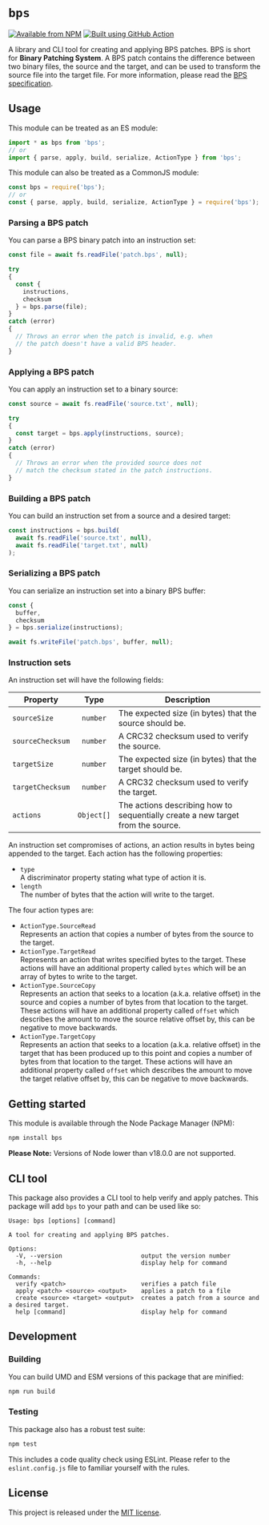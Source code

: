 # `bps`

[![Available from NPM](https://img.shields.io/npm/v/bps.svg?maxAge=900)](https://www.npmjs.com/package/bps)
[![Built using GitHub Action](https://github.com/lsphillips/bps/actions/workflows/build.yml/badge.svg?branch=main)](https://github.com/lsphillips/bps/actions)

A library and CLI tool for creating and applying BPS patches. BPS is short for **Binary Patching System**. A BPS patch contains the difference between two binary files, the source and the target, and can be used to transform the source file into the target file. For more information, please read the [BPS specification](https://www.romhacking.net/documents/746/).

## Usage

This module can be treated as an ES module:

``` js
import * as bps from 'bps';
// or
import { parse, apply, build, serialize, ActionType } from 'bps';
```

This module can also be treated as a CommonJS module:

``` js
const bps = require('bps');
// or
const { parse, apply, build, serialize, ActionType } = require('bps');
```

### Parsing a BPS patch

You can parse a BPS binary patch into an instruction set:

``` js
const file = await fs.readFile('patch.bps', null);

try
{
  const {
    instructions,
    checksum
  } = bps.parse(file);
}
catch (error)
{
  // Throws an error when the patch is invalid, e.g. when
  // the patch doesn't have a valid BPS header.
}
```

### Applying a BPS patch

You can apply an instruction set to a binary source:

``` js
const source = await fs.readFile('source.txt', null);

try
{
  const target = bps.apply(instructions, source);
}
catch (error)
{
  // Throws an error when the provided source does not
  // match the checksum stated in the patch instructions.
}
```

### Building a BPS patch

You can build an instruction set from a source and a desired target:

``` js
const instructions = bps.build(
  await fs.readFile('source.txt', null),
  await fs.readFile('target.txt', null)
);
```

### Serializing a BPS patch

You can serialize an instruction set into a binary BPS buffer:

``` js
const {
  buffer,
  checksum
} = bps.serialize(instructions);

await fs.writeFile('patch.bps', buffer, null);
```

### Instruction sets

An instruction set will have the following fields:

| Property         | Type       | Description                                                                     |
| ---------------- | :--------: | ------------------------------------------------------------------------------- |
| `sourceSize`     | `number`   | The expected size (in bytes) that the source should be.                         |
| `sourceChecksum` | `number`   | A CRC32 checksum used to verify the source.                                     |
| `targetSize`     | `number`   | The expected size (in bytes) that the target should be.                         |
| `targetChecksum` | `number`   | A CRC32 checksum used to verify the target.                                     |
| `actions`        | `Object[]` | The actions describing how to sequentially create a new target from the source. |

An instruction set compromises of actions, an action results in bytes being appended to the target. Each action has the following properties:

- `type`\
  A discriminator property stating what type of action it is.
- `length`\
  The number of bytes that the action will write to the target.

The four action types are:

- `ActionType.SourceRead`\
  Represents an action that copies a number of bytes from the source to the target.
- `ActionType.TargetRead`\
  Represents an action that writes specified bytes to the target. These actions will have an additional property called `bytes` which will be an array of bytes to write to the target.
- `ActionType.SourceCopy`\
  Represents an action that seeks to a location (a.k.a. relative offset) in the source and copies a number of bytes from that location to the target. These actions will have an additional property called `offset` which describes the amount to move the source relative offset by, this can be negative to move backwards.
- `ActionType.TargetCopy`\
  Represents an action that seeks to a location (a.k.a. relative offset) in the target that has been produced up to this point and copies a number of bytes from that location to the target. These actions will have an additional property called `offset` which describes the amount to move the target relative offset by, this can be negative to move backwards.

## Getting started

This module is available through the Node Package Manager (NPM):

``` bash
npm install bps
```

**Please Note:** Versions of Node lower than v18.0.0 are not supported.

## CLI tool

This package also provides a CLI tool to help verify and apply patches. This package will add `bps` to your path and can be used like so:

``` text
Usage: bps [options] [command]

A tool for creating and applying BPS patches.

Options:
  -V, --version                      output the version number
  -h, --help                         display help for command

Commands:
  verify <patch>                     verifies a patch file
  apply <patch> <source> <output>    applies a patch to a file
  create <source> <target> <output>  creates a patch from a source and a desired target.
  help [command]                     display help for command
```

## Development

### Building

You can build UMD and ESM versions of this package that are minified:

``` bash
npm run build
```

### Testing

This package also has a robust test suite:

``` bash
npm test
```

This includes a code quality check using ESLint. Please refer to the `eslint.config.js` file to familiar yourself with the rules.

## License

This project is released under the [MIT license](LICENSE.txt).
